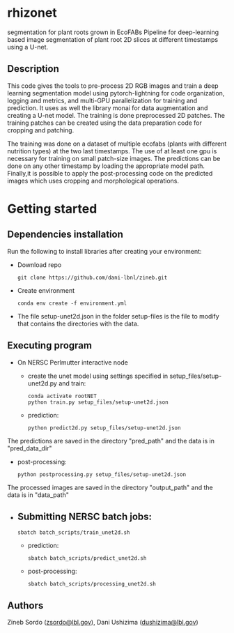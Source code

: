 # rhizonet
segmentation for plant roots grown in EcoFABs
Pipeline for deep-learning based image segmentation of plant root 2D slices at different timestamps using a U-net.

## Description

This code gives the tools to pre-process 2D RGB images and train a deep learning segmentation model using pytorch-lightning for code organization, logging and metrics, and multi-GPU parallelization for training and prediction. It uses as well the library monai for data augmentation and creating a U-net model. 
The training is done preprocessed 2D patches. The training patches can be created using the data preparation code for cropping and patching. 

The training was done on a dataset of multiple ecofabs (plants with different nutrition types) at the two last timestamps. The use of at least one gpu is necessary for training on small patch-size images.
The predictions can be done on any other timestamp by loading the appropriate model path. 
Finally,it is possible to apply the post-processing code on the predicted images which uses cropping and morphological operations.
# Getting started

## Dependencies installation

Run the following to install libraries after creating your environment: 

- Download repo
    ```commandline
    git clone https://github.com/dani-lbnl/zineb.git
    ```
- Create environment 

    ```commandline
    conda env create -f environment.yml 
    ```

- The file setup-unet2d.json in the folder setup-files is the file to modify that contains the directories with the data.

## Executing program

- On NERSC Perlmutter interactive node
  - create the unet model using settings specified in setup_files/setup-unet2d.py and train: 

    ```commandline
    conda activate rootNET
    python train.py setup_files/setup-unet2d.json
    ```

  - prediction: 
    ```commandline
    python predict2d.py setup_files/setup-unet2d.json
    ```
The predictions are saved in the directory "pred_path" and the data is in "pred_data_dir"
  
  - post-processing: 
    ```commandline
    python postprocessing.py setup_files/setup-unet2d.json
    ```
The processed images are saved in the directory "output_path" and the data is in "data_path"

- Submitting NERSC batch jobs: 
  -

    ```commandline
    sbatch batch_scripts/train_unet2d.sh
    ```
  
  - prediction: 
    ```commandline
    sbatch batch_scripts/predict_unet2d.sh
    ```
  
  - post-processing: 
    ```commandline
    sbatch batch_scripts/processing_unet2d.sh
    ```
    
## Authors

Zineb Sordo (zsordo@lbl.gov), Dani Ushizima (dushizima@lbl.gov) 
